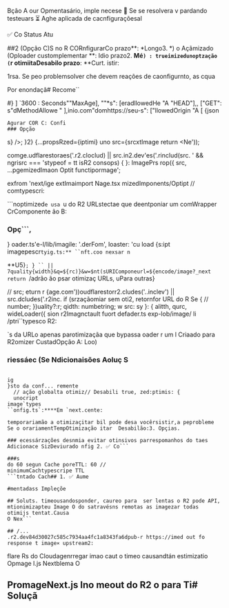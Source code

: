 
 Bção A our Opmentasário, imple necese
🔄 Se se resolvera v pardando testeuars
⏳ Aghe aplicada de cacnfiguraçõesal

✅ Co Status Atu

##2 (Opção C)S no R CORnfigurarCo prazo**: *Longo3. *)
o Açãmizado (Oploader customplementar **: Idio prazo2. **Mé`)
: trueimizedunoptzação (`r otimiitaDesabilo prazo**: **Curt. istir:

1rsa. Se peo problemsolver che devem reações de caonfigurnto, as cqua

Por enondaçã# Recome``

#}
]
`3600
  : Seconds""MaxAge],
    ""*s": [eradllowedHe "A
   "HEAD"],, ["GET": s"dMethodAllowe "
   ],inio.com"domhttps://seu-s": ["llowedOrigin
    "A
[
  {json

```dos:piests mais ráflight requitir preara permcket R2 pno bus CORS headerdicionar S no R2
Agurar COR C: Confi
### Opção
```
s} />;
}2} {...propsRzed={iptimi} uno src={srcxtImage return <Ne'));
  
 comge.udflarestoraes('.r2.cloclud) || src.in2.dev'es('.rinclud(src.
    ' && ngrisrc === 'stypeof  = tt isR2 consops) {
 }: ImagePrs rop({ src, ...pgemizedImaon Optit functipormage';

exfrom 'next/ige extImaimport Nage.tsx
mizedImponents/Optipt
// comtypescri:

```noptimized`e usa `u do R2  URLstectae que deentponiar um comWrapper
CrComponente ão B: 

### Opç```,
}
oader.ts'e-l/lib/imagile: '.derFom',
  loaster: 'cu
  load {s:ipt
imagepescr`tyig.ts:**
``nft.coo nexsar n`

**U5}`;
}
`` || 7quality{width}&q=${rc)}&w=$nt(sURIComponeurl=${encode/image?_next  return `/adrão
ão psar otimizaç URLs, uPara outras}
  
  //  src;
  eturn    r
 {age.com'))oudflarestorr2.cludes('..inclev') || src.dcludes('.r2inc.
  if (srzaçãomiar sem oti2, retornfor URL do R Se  {
  // number;
})uality?:r;
  qidth: numbetring;
  w  src: sy }: {
alitth, qurc, wideLoader({ sion r2Imagnctault fuort defader.ts
exp-lob/image/ li
/ptri``typesco R2:

`s da URLo apenas parotimizaçãa que bypassa oader r um l
Criaado para R2omizer CustadOpção A: Loo)

### riessáec (Se Ndicionaisões Aoluç S
##
```
ig
}sto da conf... remente
  // ação globalta otimiz// Desabili true, zed:ptimis: {
  unocript
image`types
``onfig.ts`:****Em `next.cente:

temporariamão a otimizaçitar bil pode desa vocêrsistir,a peprobleme
Se o orariamentTempOtimização itar  Desabilão:3. Opçias.

### ecessárzações desnmia evitar otinsivos parrespomanhos do taes
Adicionace SizDeviurado nfig 2. ✅ Co```

###s
do 60 segun Cache poreTTL: 60 //
minimumCachtypescripe TTL
```tntado Cach## 1. ✅ Aume

#mentadass Impleçõe

## Soluts. timeousandosponder, caureo para  ser lentas o R2 pode API, mtionimizapteu Image O do satravésns remotas as imagezar todas  otimijs tentat.Causa
O Nex```

## /...
.r2.dev84d30027c585c7934aa4fc1a8343fa6dpub-r https://imed out fo response t image⨯ upstream2:
```
flare Rs do Cloudagenrregar imao caut o timeo causandtán estimizatio Opmage I.js Nextblema
O

## PromageNext.js Ino meout do R2 o para Ti# Soluçã